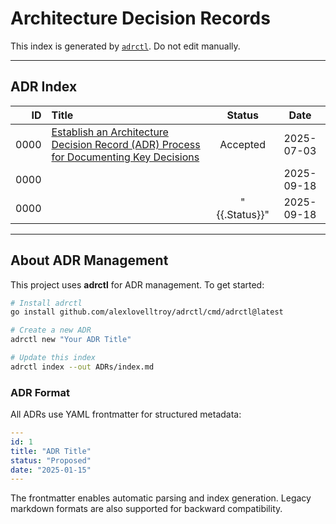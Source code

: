 # Architecture Decision Records

This index is generated by [`adrctl`](https://github.com/alexlovelltroy/adrctl). Do not edit manually.

---

## ADR Index

| ID | Title | Status | Date |
|---:|:------|:------:|:-----:|
| 0000 | [Establish an Architecture Decision Record (ADR) Process for Documenting Key Decisions](./000-adr-process.md) | Accepted | 2025-07-03 |
| 0000 | [](./README.md) |  | 2025-09-18 |
| 0000 | [](./template.md) | "{{.Status}}" | 2025-09-18 |


---

## About ADR Management

This project uses **adrctl** for ADR management. To get started:

```bash
# Install adrctl
go install github.com/alexlovelltroy/adrctl/cmd/adrctl@latest

# Create a new ADR
adrctl new "Your ADR Title"

# Update this index
adrctl index --out ADRs/index.md
```

### ADR Format

All ADRs use YAML frontmatter for structured metadata:

```yaml
---
id: 1
title: "ADR Title"
status: "Proposed"
date: "2025-01-15"
---
```

The frontmatter enables automatic parsing and index generation. Legacy markdown formats are also supported for backward compatibility.
